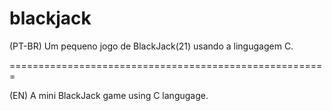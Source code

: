 # blackjack
(PT-BR)
Um pequeno jogo de BlackJack(21) usando a lingugagem C.

=======================================================

(EN)
A mini BlackJack game using C langugage.
